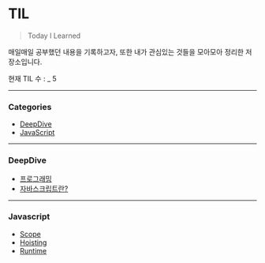 # TIL

> Today I Learned

매일매일 공부했던 내용을 기록하고자, 또한 내가 관심있는 것들을 모아모아 정리한 저장소입니다.

현재 TIL 수 : _ 5

---
### Categories
* [DeepDive](#deepdive)
* [JavaScript](#javascript)

---

### DeepDive
- [프로그래밍](Deep-dive/1장-프로그래밍/1-프로그래밍.md)
- [자바스크립트란?](Deep-dive/2장-자바스크립트란/2-자바스크립트란.md)

---

### Javascript
- [Scope](Javascript/Scope.md)
- [Hoisting](Javascript/Hoisting.md)
- [Runtime](Javascript/Runtime.md)